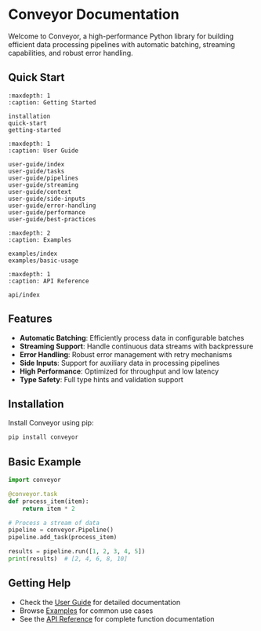 # Conveyor Documentation

Welcome to Conveyor, a high-performance Python library for building efficient data processing pipelines with automatic batching, streaming capabilities, and robust error handling.

## Quick Start

```{toctree}
:maxdepth: 1
:caption: Getting Started

installation
quick-start
getting-started
```

```{toctree}
:maxdepth: 1
:caption: User Guide

user-guide/index
user-guide/tasks
user-guide/pipelines
user-guide/streaming
user-guide/context
user-guide/side-inputs
user-guide/error-handling
user-guide/performance
user-guide/best-practices
```

```{toctree}
:maxdepth: 2
:caption: Examples

examples/index
examples/basic-usage
```

```{toctree}
:maxdepth: 1
:caption: API Reference

api/index
```

## Features

- **Automatic Batching**: Efficiently process data in configurable batches
- **Streaming Support**: Handle continuous data streams with backpressure
- **Error Handling**: Robust error management with retry mechanisms
- **Side Inputs**: Support for auxiliary data in processing pipelines
- **High Performance**: Optimized for throughput and low latency
- **Type Safety**: Full type hints and validation support

## Installation

Install Conveyor using pip:

```bash
pip install conveyor
```

## Basic Example

```python
import conveyor

@conveyor.task
def process_item(item):
    return item * 2

# Process a stream of data
pipeline = conveyor.Pipeline()
pipeline.add_task(process_item)

results = pipeline.run([1, 2, 3, 4, 5])
print(results)  # [2, 4, 6, 8, 10]
```

## Getting Help

- Check the [User Guide](user-guide/index) for detailed documentation
- Browse [Examples](examples/index) for common use cases
- See the [API Reference](api/index) for complete function documentation